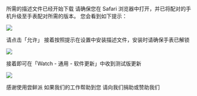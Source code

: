 所需的描述文件已经开始下载
请确保您在 Safari 浏览器中打开，并已将配对的手机升级至手表配对所需的版本。
您会看到如下提示：

![][Install Profile Alert]

请点击「允许」
接着按照提示在设置中安装描述文件，安装时请确保手表已解锁

![][After Install Profile]

接着即可在「Watch - 通用 - 软件更新」中收到测试版更新

![][System Update]

感谢使用尝鲜派
如果我们的工作帮助到您
请向我们捐助或赞助我们

[Install Profile Alert]: https://tva1.sinaimg.cn/large/008i3skNgy1gwqlc5hlmuj30gz0afgli.jpg
[After Install Profile]: https://tva1.sinaimg.cn/large/008i3skNgy1gwqoqzmdmwj311q0hqdgl.jpg
[System Update]: https://tva1.sinaimg.cn/large/008i3skNgy1gwqoqqe48qj30f10hqq31.jpg